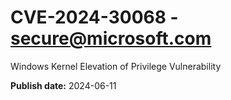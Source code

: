 # CVE-2024-30068 - secure@microsoft.com

Windows Kernel Elevation of Privilege Vulnerability

**Publish date:** 2024-06-11
